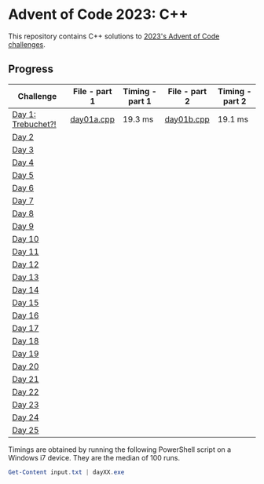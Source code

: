 # Advent of Code 2023: C++
This repository contains C++ solutions to [2023's Advent of Code challenges](https://adventofcode.com/2022).

## Progress
| Challenge | File - part 1 | Timing - part 1 | File - part 2 | Timing - part 2 |
|-----------|---------------|-----------------|---------------|-----------------|
| [Day 1: Trebuchet?!](https://adventofcode.com/2023/day/1) | [day01a.cpp](src/day01a.cpp) | 19.3 ms | [day01b.cpp](src/day01b.cpp) | 19.1 ms |
| [Day 2](https://adventofcode.com/2023/day/2) | | | | |
| [Day 3](https://adventofcode.com/2023/day/3) | | | | |
| [Day 4](https://adventofcode.com/2023/day/4) | | | | |
| [Day 5](https://adventofcode.com/2023/day/5) | | | | |
| [Day 6](https://adventofcode.com/2023/day/6) | | | | |
| [Day 7](https://adventofcode.com/2023/day/7) | | | | |
| [Day 8](https://adventofcode.com/2023/day/8) | | | | |
| [Day 9](https://adventofcode.com/2023/day/9) | | | | |
| [Day 10](https://adventofcode.com/2023/day/10) | | | | |
| [Day 11](https://adventofcode.com/2023/day/11) | | | | |
| [Day 12](https://adventofcode.com/2023/day/12) | | | | |
| [Day 13](https://adventofcode.com/2023/day/13) | | | | |
| [Day 14](https://adventofcode.com/2023/day/14) | | | | |
| [Day 15](https://adventofcode.com/2023/day/15) | | | | |
| [Day 16](https://adventofcode.com/2023/day/16) | | | | |
| [Day 17](https://adventofcode.com/2023/day/17) | | | | |
| [Day 18](https://adventofcode.com/2023/day/18) | | | | |
| [Day 19](https://adventofcode.com/2023/day/19) | | | | |
| [Day 20](https://adventofcode.com/2023/day/20) | | | | |
| [Day 21](https://adventofcode.com/2023/day/21) | | | | |
| [Day 22](https://adventofcode.com/2023/day/22) | | | | |
| [Day 23](https://adventofcode.com/2023/day/23) | | | | |
| [Day 24](https://adventofcode.com/2023/day/24) | | | | |
| [Day 25](https://adventofcode.com/2023/day/25) | | | | |

Timings are obtained by running the following PowerShell script on a Windows i7 device.
They are the median of 100 runs.
```powershell
Get-Content input.txt | dayXX.exe
```
